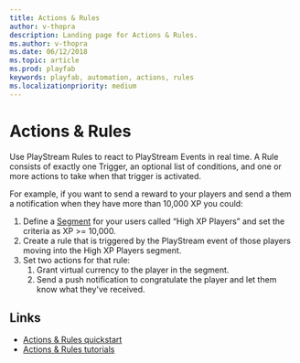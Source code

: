 ```yaml
---
title: Actions & Rules
author: v-thopra
description: Landing page for Actions & Rules.
ms.author: v-thopra
ms.date: 06/12/2018
ms.topic: article
ms.prod: playfab
keywords: playfab, automation, actions, rules
ms.localizationpriority: medium
---
```


# Actions &amp; Rules

Use PlayStream Rules to react to PlayStream Events in real time. A Rule consists of exactly one Trigger, an optional list of conditions, and one or more actions to take when that trigger is activated.

For example, if you want to send a reward to your players and send a them a notification when they have more than 10,000 XP you could:

1. Define a [Segment](../../analytics/segmentation/index.md) for your users called “High XP Players” and set the criteria as XP >= 10,000.
2. Create a rule that is triggered by the PlayStream event of those players moving into the High XP Players segment.
3. Set two actions for that rule:
   1. Grant virtual currency to the player in the segment.
   2. Send a push notification to congratulate the player and let them know what they've received.

## Links

- [Actions &amp; Rules quickstart](quickstart.md)
- [Actions &amp; Rules tutorials](tutorials.md)
